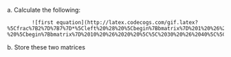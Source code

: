 a. Calculate the following:

            ![first equation](http://latex.codecogs.com/gif.latex?%5Cfrac%7B2%7D%7B7%7D*%5Cleft%20%28%20%5Cbegin%7Bbmatrix%7D%201%20%26%202%5C%5C%202%20%26%204%5C%5C%207%20%26%206%20%5Cend%7Bbmatrix%7D%20-%20%5Cbegin%7Bbmatrix%7D%2010%20%26%2020%20%5C%5C%2030%20%26%2040%5C%5C%2050%20%26%2060%20%5Cend%7Bbmatrix%7D%5Cright%20%29)
    
b. Store these two matrices   
